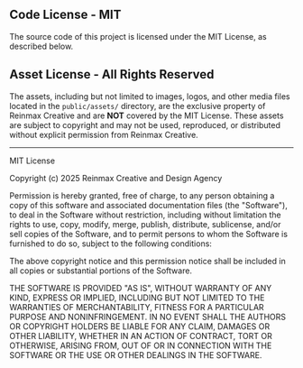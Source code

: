 ## Code License - MIT

The source code of this project is licensed under the MIT License, as described below.

## Asset License - All Rights Reserved

The assets, including but not limited to images, logos, and other media files located in the `public/assets/` directory, are the exclusive property of Reinmax Creative and are **NOT** covered by the MIT License. These assets are subject to copyright and may not be used, reproduced, or distributed without explicit permission from Reinmax Creative.

---

MIT License

Copyright (c) 2025 Reinmax Creative and Design Agency

Permission is hereby granted, free of charge, to any person obtaining a copy
of this software and associated documentation files (the "Software"), to deal
in the Software without restriction, including without limitation the rights
to use, copy, modify, merge, publish, distribute, sublicense, and/or sell
copies of the Software, and to permit persons to whom the Software is
furnished to do so, subject to the following conditions:

The above copyright notice and this permission notice shall be included in all
copies or substantial portions of the Software.

THE SOFTWARE IS PROVIDED "AS IS", WITHOUT WARRANTY OF ANY KIND, EXPRESS OR
IMPLIED, INCLUDING BUT NOT LIMITED TO THE WARRANTIES OF MERCHANTABILITY,
FITNESS FOR A PARTICULAR PURPOSE AND NONINFRINGEMENT. IN NO EVENT SHALL THE
AUTHORS OR COPYRIGHT HOLDERS BE LIABLE FOR ANY CLAIM, DAMAGES OR OTHER
LIABILITY, WHETHER IN AN ACTION OF CONTRACT, TORT OR OTHERWISE, ARISING FROM,
OUT OF OR IN CONNECTION WITH THE SOFTWARE OR THE USE OR OTHER DEALINGS IN THE
SOFTWARE.
